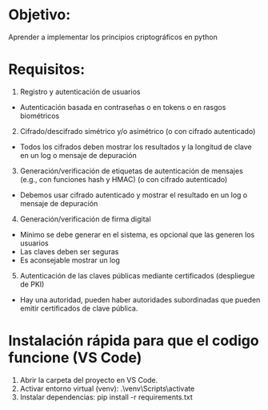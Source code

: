 # Objetivo:
Aprender a implementar los principios criptográficos en python
# Requisitos:
1. Registro y autenticación de usuarios
- Autenticación basada en contraseñas o en tokens o en rasgos biométricos
2. Cifrado/descifrado simétrico y/o asimétrico (o con cifrado autenticado)
- Todos los cifrados deben mostrar los resultados y la longitud de clave en un log o mensaje de depuración
3. Generación/verificación de etiquetas de autenticación de mensajes (e.g., con funciones
hash y HMAC) (o con cifrado autenticado)
- Debemos usar cifrado autenticado y mostrar el resultado en un log o mensaje de depuración
4. Generación/verificación de firma digital
- Mínimo se debe generar en el sistema, es opcional que las generen los usuarios
- Las claves deben ser seguras
- Es aconsejable mostrar un log
5. Autenticación de las claves públicas mediante certificados (despliegue de PKI) 
- Hay una autoridad, pueden haber autoridades subordinadas que pueden emitir certificados de clave pública.

# Instalación rápida para que el codigo funcione (VS Code)
1. Abrir la carpeta del proyecto en VS Code.
2. Activar entorno virtual (venv):
   .\venv\Scripts\activate
3. Instalar dependencias:
   pip install -r requirements.txt